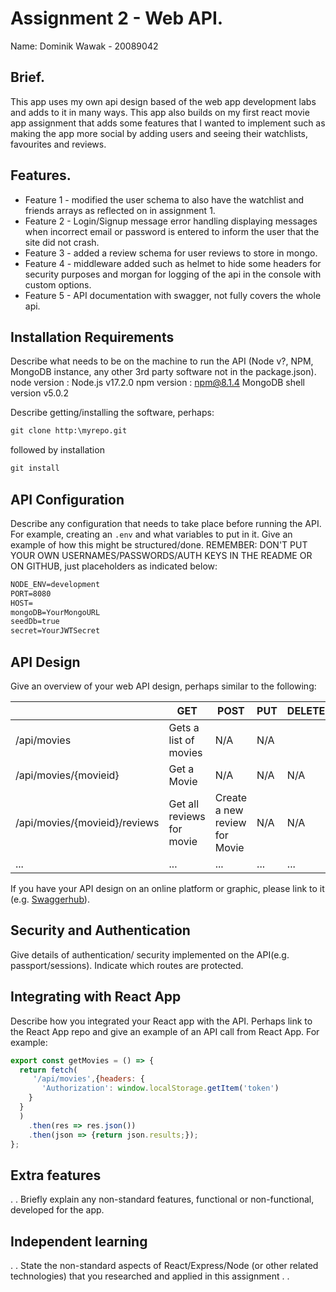 # Assignment 2 - Web API.

Name: Dominik Wawak - 20089042 

## Brief.
This app uses my own api design based of the web app development labs and adds to it in many ways. This app also builds on my first react movie app assignment that adds some features that I wanted to implement such as making the app more social by adding users and seeing their watchlists, favourites and reviews.

## Features.

 + Feature 1 - modified the user schema to also have the watchlist and friends arrays as reflected on in assignment 1.
 + Feature 2 - Login/Signup message error handling displaying messages when incorrect email or password is entered to inform the user that the site did not crash. 
 + Feature 3 - added a review schema for user reviews to store in mongo.
 + Feature 4 - middleware added such as helmet to hide some headers for security purposes and morgan for logging of the api in the console with custom options.
 + Feature 5 - API documentation with swagger, not fully covers the whole api.



## Installation Requirements

Describe what needs to be on the machine to run the API (Node v?, NPM, MongoDB instance, any other 3rd party software not in the package.json). 
node version : Node.js v17.2.0
npm version : npm@8.1.4
MongoDB shell version v5.0.2 



Describe getting/installing the software, perhaps:

```bat
git clone http:\myrepo.git
```

followed by installation

```bat
git install
```

## API Configuration
Describe any configuration that needs to take place before running the API. For example, creating an ``.env`` and what variables to put in it. Give an example of how this might be structured/done.
REMEMBER: DON'T PUT YOUR OWN USERNAMES/PASSWORDS/AUTH KEYS IN THE README OR ON GITHUB, just placeholders as indicated below:

```bat
NODE_ENV=development
PORT=8080
HOST=
mongoDB=YourMongoURL
seedDb=true
secret=YourJWTSecret
```


## API Design
Give an overview of your web API design, perhaps similar to the following: 

|  |  GET | POST | PUT | DELETE
| -- | -- | -- | -- | -- 
| /api/movies |Gets a list of movies | N/A | N/A |
| /api/movies/{movieid} | Get a Movie | N/A | N/A | N/A
| /api/movies/{movieid}/reviews | Get all reviews for movie | Create a new review for Movie | N/A | N/A  
| ... | ... | ... | ... | ...

If you have your API design on an online platform or graphic, please link to it (e.g. [Swaggerhub](https://app.swaggerhub.com/)).


## Security and Authentication
Give details of authentication/ security implemented on the API(e.g. passport/sessions). Indicate which routes are protected.

## Integrating with React App

Describe how you integrated your React app with the API. Perhaps link to the React App repo and give an example of an API call from React App. For example: 

~~~Javascript
export const getMovies = () => {
  return fetch(
     '/api/movies',{headers: {
       'Authorization': window.localStorage.getItem('token')
    }
  }
  )
    .then(res => res.json())
    .then(json => {return json.results;});
};

~~~

## Extra features

. . Briefly explain any non-standard features, functional or non-functional, developed for the app.  

## Independent learning

. . State the non-standard aspects of React/Express/Node (or other related technologies) that you researched and applied in this assignment . .  
